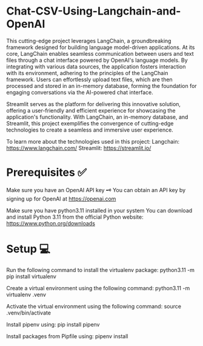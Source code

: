 # Chat-CSV-Using-Langchain-and-OpenAI
This cutting-edge project leverages LangChain, a groundbreaking framework designed for building language model-driven applications. At its core, LangChain enables seamless communication between users and text files through a chat interface powered by OpenAI's language models. By integrating with various data sources, the application fosters interaction with its environment, adhering to the principles of the LangChain framework. Users can effortlessly upload text files, which are then processed and stored in an in-memory database, forming the foundation for engaging conversations via the AI-powered chat interface.

Streamlit serves as the platform for delivering this innovative solution, offering a user-friendly and efficient experience for showcasing the application's functionality. With LangChain, an in-memory database, and Streamlit, this project exemplifies the convergence of cutting-edge technologies to create a seamless and immersive user experience.

To learn more about the technologies used in this project:
Langchain: https://www.langchain.com/
Streamlit: https://streamlit.io/

# Prerequisites ✅
Make sure you have an OpenAI API key 🗝️
You can obtain an API key by signing up for OpenAI at https://openai.com

Make sure you have python3.11 installed in your system 
You can download and install Python 3.11 from the official Python website: https://www.python.org/downloads

# Setup 💻
Run the following command to install the virtualenv package:
python3.11 -m pip install virtualenv

Create a virtual environment using the following command:
python3.11 -m virtualenv .venv

Activate the virtual environment using the following command:
source .venv/bin/activate

Install pipenv using:
pip install pipenv

Install packages from Pipfile using:
pipenv install
